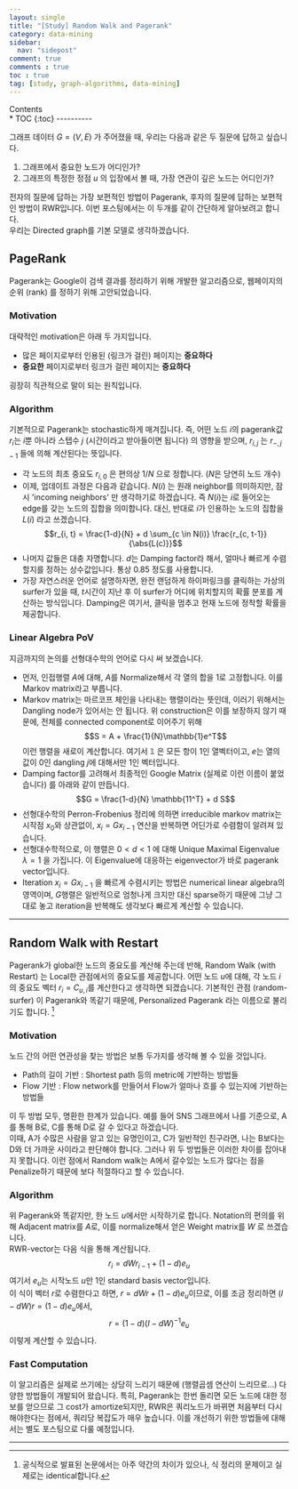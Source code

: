 ```yaml
---
layout: single
title: "[Study] Random Walk and Pagerank"
category: data-mining
sidebar:
  nav: "sidepost"
comment: true
comments : true
toc : true
tag: [study, graph-algorithms, data-mining] 
---
```

<div id="toc">
Contents
</div>
* TOC
{:toc}
----------

그래프 데이터 $G = (V, E)$ 가 주어졌을 때, 우리는 다음과 같은 두 질문에 답하고 싶습니다. 
1. 그래프에서 중요한 노드가 어디인가? 
2. 그래프의 특정한 정점 $u$ 의 입장에서 볼 때, 가장 연관이 깊은 노드는 어디인가?

전자의 질문에 답하는 가장 보편적인 방법이 Pagerank, 후자의 질문에 답하는 보편적인 방법이 RWR입니다. 이번 포스팅에서는 이 두개를 같이 간단하게 알아보려고 합니다.  
우리는 Directed graph를 기본 모델로 생각하겠습니다. 

## PageRank 
Pagerank는 Google이 검색 결과를 정리하기 위해 개발한 알고리즘으로, 웹페이지의 순위 (rank) 를 정하기 위해 고안되었습니다.

### Motivation
대략적인 motivation은 아래 두 가지입니다.

- 많은 페이지로부터 인용된 (링크가 걸린) 페이지는 **중요하다**
- **중요한** 페이지로부터 링크가 걸린 페이지는 **중요하다**

굉장히 직관적으로 말이 되는 원칙입니다. 

### Algorithm
기본적으로 Pagerank는 stochastic하게 매겨집니다. 즉, 어떤 노드 $i$의 pagerank값 $r_i$는 $i$뿐 아니라 스텝수 $j$ (시간이라고 받아들이면 됩니다) 의 영향을 받으며, $r_{i, j}$ 는 $r_{-, j-1}$ 들에 의해 계산된다는 뜻입니다. 

- 각 노드의 최초 중요도 $r_{i, 0}$ 은 편의상 $1/N$ 으로 정합니다. ($N$은 당연히 노드 개수)
- 이제, 업데이트 과정은 다음과 같습니다. $N(i)$ 는 원래 neighbor를 의미하지만, 잠시 'incoming neighbors' 만 생각하기로 하겠습니다. 즉 $N(i)$는 $i$로 들어오는 edge를 갖는 노드의 집합을 의미합니다. 대신, 반대로 $i$가 인용하는 노드의 집합을 $L(i)$ 라고 쓰겠습니다. 
$$r_{i, t} = \frac{1-d}{N} + d \sum_{c \in N(i)} \frac{r_{c, t-1}}{\abs{L(c)}}$$
- 나머지 값들은 대충 자명합니다. $d$는 Damping factor라 해서, 얼마나 빠르게 수렴할지를 정하는 상수값입니다. 통상 0.85 정도를 사용합니다. 
- 가장 자연스러운 언어로 설명하자면, 완전 랜덤하게 하이퍼링크를 클릭하는 가상의 surfer가 있을 때, $t$시간이 지난 후 이 surfer가 어디에 위치할지의 확률 분포를 계산하는 방식입니다. Damping은 여기서, 클릭을 멈추고 현재 노드에 정착할 확률을 제공합니다. 

### Linear Algebra PoV
지금까지의 논의를 선형대수학의 언어로 다시 써 보겠습니다. 
- 먼저, 인접행렬 $A$에 대해, $A$를 Normalize해서 각 열의 합을 1로 고정합니다. 이를 Markov matrix라고 부릅니다. 
- Markov matrix는 마르코프 체인을 나타내는 행렬이라는 뜻인데, 이러기 위해서는 Dangling node가 있어서는 안 됩니다. 위 construction은 이를 보장하지 않기 때문에, 전체를 connected component로 이어주기 위해 
  $$S = A + \frac{1}{N}\mathbb{1}e^T$$
  이런 행렬을 새로이 계산합니다. 여기서 $\mathbb{1}$ 은 모든 항이 1인 열벡터이고, $e$는 열의 값이 0인 dangling $j$에 대해서만 1인 벡터입니다. 
- Damping factor를 고려해서 최종적인 Google Matrix (실제로 이런 이름이 붙었습니다) 를 아래와 같이 만듭니다. 
  $$G = \frac{1-d}{N} \mathbb{11^T} + d S$$
- 선형대수학의 Perron-Frobenius 정리에 의하면 irreducible markov matrix는 시작점 $x_0$와 상관없이, $x_i = G x_{i-1}$ 연산을 반복하면 어딘가로 수렴함이 알려져 있습니다. 
- 선형대수학적으로, 이 행렬은 $0 < d < 1$ 에 대해 Unique Maximal Eigenvalue $\lambda = 1$ 을 가집니다. 이 Eigenvalue에 대응하는 eigenvector가 바로 pagerank vector입니다.  
- Iteration $x_{i} = G x_{i-1}$ 을 빠르게 수렴시키는 방법은 numerical linear algebra의 영역이며, $G$행렬은 일반적으로 엄청나게 크지만 대신 sparse하기 때문에 그냥 그대로 놓고 iteration을 반복해도 생각보다 빠르게 계산할 수 있습니다. 

------

## Random Walk with Restart
Pagerank가 global한 노드의 중요도를 계산해 주는데 반해, Random Walk (with Restart) 는 Local한 관점에서의 중요도를 제공합니다. 어떤 노드 $u$에 대해, 각 노드 $i$ 의 중요도 벡터 $r_i = C_{u, i}$를 계산한다고 생각하면 되겠습니다. 기본적인 관점 (random-surfer) 이 Pagerank와 똑같기 때문에, Personalized Pagerank 라는 이름으로 불리기도 합니다. [^1]

### Motivation
노드 간의 어떤 연관성을 찾는 방법은 보통 두가지를 생각해 볼 수 있을 것입니다.
- Path의 길이 기반 : Shortest path 등의 metric에 기반하는 방법들
- Flow 기반 : Flow network를 만들어서 Flow가 얼마나 흐를 수 있는지에 기반하는 방법들 

이 두 방법 모두, 명환한 한계가 있습니다. 예를 들어 SNS 그래프에서 나를 기준으로, A를 통해 B로, C를 통해 D로 갈 수 있다고 하겠습니다.  
이때, A가 수많은 사람을 알고 있는 유명인이고, C가 일반적인 친구라면, 나는 B보다는 D와 더 가까운 사이라고 판단해야 합니다. 그러나 위 두 방법들은 이러한 차이를 잡아내지 못합니다. 이런 점에서 Random walk는 A에서 갈수있는 노드가 많다는 점을 Penalize하기 때문에 보다 적절하다고 할 수 있습니다.


### Algorithm 
위 Pagerank와 똑같지만, 한 노드 $u$에서만 시작하기로 합니다. Notation의 편의를 위해 Adjacent matrix를 $A$로, 이를 normalize해서 얻은 Weight matrix를 $W$ 로 쓰겠습니다.  
RWR-vector는 다음 식을 통해 계산됩니다. 
$$r_{i} = dWr_{i-1} + (1-d) e_u$$
여기서 $e_u$는 시작노드 $u$만 1인 standard basis vector입니다.  
이 식이 벡터 $r$로 수렴한다고 하면, $r = dWr + (1-d) e_u$이므로, 이를 조금 정리하면 $(I - dW)r = (1-d) e_u$에서,
$$r = (1 - d) (I - dW)^{-1} e_u$$ 
이렇게 계산할 수 있습니다. 

### Fast Computation
이 알고리즘은 실제로 쓰기에는 상당히 느리기 때문에 (행렬곱셈 연산이 느리므로...) 다양한 방법들이 개발되어 왔습니다. 특히, Pagerank는 한번 돌리면 모든 노드에 대한 정보를 얻으므로 그 cost가 amortize되지만, RWR은 쿼리노드가 바뀌면 처음부터 다시 해야한다는 점에서, 쿼리당 복잡도가 매우 높습니다. 이를 개선하기 위한 방법들에 대해서는 별도 포스팅으로 다룰 예정입니다. 

------

[^1]: 공식적으로 발표된 논문에서는 아주 약간의 차이가 있으나, 식 정리의 문제이고 실제로는 identical합니다.